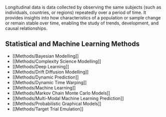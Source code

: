 Longitudinal data is data collected by observing the same subjects (such as individuals, countries, or regions) repeatedly over a period of time. It provides insights into how characteristics of a population or sample change or remain stable over time, enabling the study of trends, development, and causal relationships.

## Statistical and Machine Learning Methods

  - [[Methods/Bayesian Modelling]]
  - [[Methods/Complexity Science Modelling]]
  - [[Methods/Deep Learning]]
  - [[Methods/Drift Diffusion Modelling]]
  - [[Methods/Dynamic Prediction]]
  - [[Methods/Dynamic Time Warping]]
  - [[Methods/Machine Learning]]
  - [[Methods/Markov Chain Monte Carlo Models]]
  - [[Methods/Multi-Modal Machine Learning Prediction]]
  - [[Methods/Probabilistic Graphical Models]]
  - [[Methods/Target Trial Emulation]]


